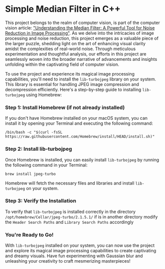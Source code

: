 # Simple Median Filter in C++

This project belongs to the realm of computer vision, is part of the computer vision article: ["Understanding the Median Filter: A Powerful Tool for Noise Reduction in Image Processing"](https://blog.salvatorelabs.com/understanding-the-median-filter-a-powerful-tool-for-noise-reduction-in-image-processing). As we delve into the intricacies of image processing and noise reduction, this project emerges as a valuable piece of the larger puzzle, shedding light on the art of enhancing visual clarity amidst the complexities of real-world noise. Through meticulous experimentation and thoughtful analysis, our efforts in this project are seamlessly woven into the broader narrative of advancements and insights unfolding within the captivating field of computer vision.

To use the project and experience its magical image processing capabilities, you'll need to install the `lib-turbojpeg` library on your system. This library is essential for handling JPEG image compression and decompression efficiently. Here's a step-by-step guide to installing `lib-turbojpeg` using Homebrew:

### Step 1: Install Homebrew (if not already installed)

If you don't have Homebrew installed on your macOS system, you can install it by opening your Terminal and executing the following command:

``` /bin/bash -c "$(curl -fsSL https://raw.githubusercontent.com/Homebrew/install/HEAD/install.sh)" ```

### Step 2: Install lib-turbojpeg

Once Homebrew is installed, you can easily install `lib-turbojpeg` by running the following command in your Terminal:

```brew install jpeg-turbo```

Homebrew will fetch the necessary files and libraries and install `lib-turbojpeg` on your system.

### Step 3: Verify the Installation

To verify that `lib-turbojpeg` is installed correctly in the directory `/opt/homebrew/Cellar/jpeg-turbo/2.1.5.1/` if is in another directory modify the `Header Search Paths` and `Library Search Paths` accordingly

### You're Ready to Go!

With `lib-turbojpeg` installed on your system, you can now use the project and explore its magical image processing capabilities to create captivating and dreamy visuals. Have fun experimenting with Gaussian blur and unleashing your creativity to craft mesmerizing masterpieces!
